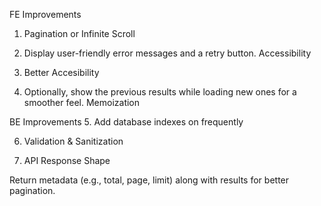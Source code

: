 FE Improvements
1. Pagination or Infinite Scroll

2. Display user-friendly error messages and a retry button.
Accessibility

3. Better Accesibility

4. Optionally, show the previous results while loading new ones for a smoother feel.
Memoization

BE Improvements
5. Add database indexes on frequently

6. Validation & Sanitization

7. API Response Shape

Return metadata (e.g., total, page, limit) along with results for better pagination.